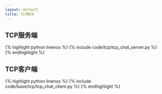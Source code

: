 ```yaml
---
layout: default
title: TCP聊天
---
```


## TCP服务端

{% highlight python linenos %}
{% include code/tcp/tcp_chat_server.py %}
{% endhighlight %}

## TCP客户端

{% highlight python linenos %}
{% include code/base/tcp/tcp_chat_client.py %}
{% endhighlight %}
